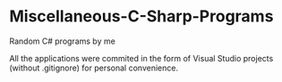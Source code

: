 # Miscellaneous-C-Sharp-Programs
Random C# programs by me

All the applications were commited in the form of Visual Studio projects (without .gitignore) for personal convenience.